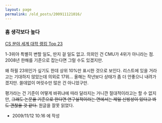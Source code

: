 ```yaml
---
layout: page
permalink: /old_posts/200911121016/
---
```


### 흠 생각보다 높다

<a href="http://kkhsoft.egloos.com/5120184" title="">CS 분야 세계 대학 랭킹 Top 23</a>

1-3위야 특별히 변할 일도, 딴지 걸 일도 없고. 의외인 건 CMU가 4위가 아니라는 점. 2008년 한해를 기준으로 잡는다면 그럴 수도 있겠지만.

왜 하필 23위인가 싶기도 한데 상위 10%만 표시한 것으로 보인다. 리스트에 있을 거라고는 기대하지 않았는데 의외로 17위... 올해는 작년보다 상태가 좀 더 안좋으니 내려가겠지만. 쓸데없이 머릿수만 많은 건 아니었구만.

평가라는 건 기준이 어떻게 바뀌냐에 따라 달라지는 거니깐 절대적이라고는 할 수 없지만, <strike>그래도 논문을 기준으로 한다면 연구실적이라는 면에서는 제일 신빙성이 있다고 봐도 괜찮을 것 같다.</strike> 원글을 잘못 읽었다.





- 2009/11/12 10:16 에 작성